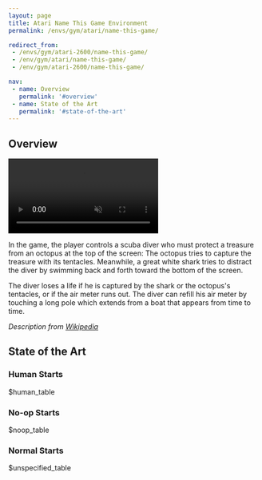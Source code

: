 ```yaml
---
layout: page
title: Atari Name This Game Environment
permalink: /envs/gym/atari/name-this-game/

redirect_from:
 - /envs/gym/atari-2600/name-this-game/
 - /env/gym/atari/name-this-game/
 - /env/gym/atari-2600/name-this-game/

nav:
 - name: Overview
   permalink: '#overview'
 - name: State of the Art
   permalink: '#state-of-the-art'
---
```



## Overview

<video autoplay muted loop controls>
  <source src="{{ 'assets/_pages/envs/gym/atari/name-this-game.mp4' | absolute_url }}" type="video/mp4">
</video>

In the game, the player controls a scuba diver who must protect a treasure from an octopus at the top of the screen: The octopus tries to capture the treasure with its tentacles. Meanwhile, a great white shark tries to distract the diver by swimming back and forth toward the bottom of the screen.

The diver loses a life if he is captured by the shark or the octopus's tentacles, or if the air meter runs out. The diver can refill his air meter by touching a long pole which extends from a boat that appears from time to time.

*Description from [Wikipedia](https://en.wikipedia.org/wiki/Name_This_Game)*


## State of the Art

### Human Starts

$human_table

### No-op Starts

$noop_table

### Normal Starts

$unspecified_table
